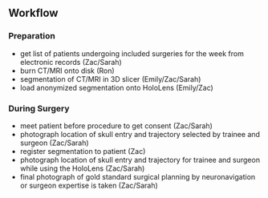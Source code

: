 ## Workflow

### Preparation

* get list of patients undergoing included surgeries for the week from electronic records (Zac/Sarah)
* burn CT/MRI onto disk (Ron)
* segmentation of CT/MRI in 3D slicer (Emily/Zac/Sarah)
* load anonymized segmentation onto HoloLens (Emily/Zac)

### During Surgery

* meet patient before procedure to get consent (Zac/Sarah)
* photograph location of skull entry and trajectory selected by trainee and surgeon (Zac/Sarah)
* register segmentation to patient (Zac)
* photograph location of skull entry and trajectory for trainee and surgeon while using the HoloLens (Zac/Sarah)
* final photograph of gold standard surgical planning by neuronavigation or surgeon expertise is taken (Zac/Sarah)
